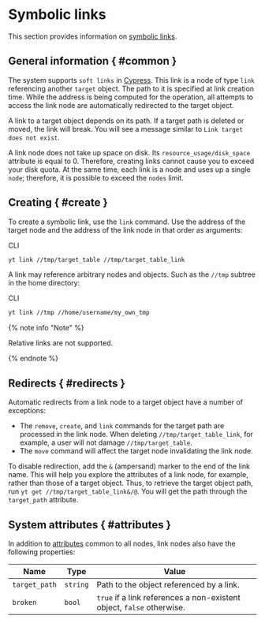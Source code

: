 # Symbolic links

This section provides information on [symbolic links](https://en.wikipedia.org/wiki/Symbolic_link).

## General information { #common }

The system supports `soft links` in [Cypress](../../../user-guide/storage/cypress.md). This link is a node of type `link` referencing another `target` object.
The path to it is specified at link creation time. While the address is being computed for the operation, all attempts to access the link node are automatically redirected to the target object.

A link to a target object depends on its path.
If a target path is deleted or moved, the link will break. You will see a message similar to `Link target does not exist`.

A link node does not take up space on disk. Its `resource_usage/disk_space` attribute is equal to 0. Therefore, creating links cannot cause you to exceed your disk quota.
At the same time, each link is a node and uses up a single `node`; therefore, it is possible to exceed the `nodes` limit.

## Creating { #create }

To create a symbolic link, use the `link` command. Use the address of the target node and the address of the link node in that order as arguments:

CLI
```bash
yt link //tmp/target_table //tmp/target_table_link
```

A link may reference arbitrary nodes and objects.
Such as the `//tmp` subtree in the home directory:

CLI
```bash
yt link //tmp //home/username/my_own_tmp
```

{% note info "Note" %}

Relative links are not supported.

{% endnote %}

## Redirects { #redirects }

Automatic redirects from a link node to a target object have a number of exceptions:

- The `remove`, `create`, and `link` commands for the target path are processed in the link node. When deleting `//tmp/target_table_link`, for example, a user will not damage `//tmp/target_table`.
- The `move` command will affect the target node invalidating the link node.

To disable redirection, add the `&` (ampersand) marker to the end of the link name.
This will help you explore the attributes of a link node, for example, rather than those of a target object.
Thus, to retrieve the target object path, run `yt get //tmp/target_table_link&/@`. You will get the path through the `target_path` attribute.

## System attributes { #attributes }

In addition to [attributes](../../../user-guide/storage/attributes.md) common to all nodes, link nodes also have the following properties:

| **Name** | **Type** | **Value** |
| ------------- | -------- | ------------------------------------------------------------ |
| `target_path` | `string` | Path to the object referenced by a link. |
| `broken` | `bool` | `true` if a link references a non-existent object, `false` otherwise. |
